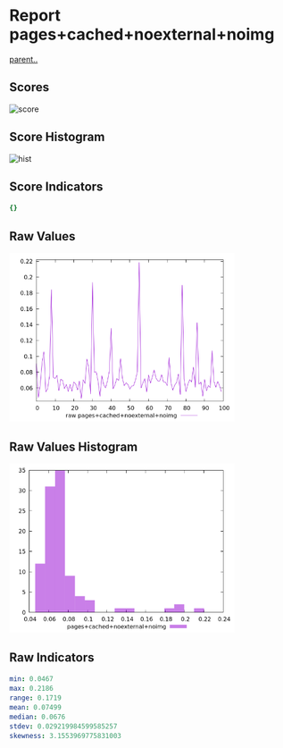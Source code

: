 # Report pages+cached+noexternal+noimg

[parent..](./..)  


## Scores

![score](./score.png)  

## Score Histogram

![hist](./hist.png)  

## Score Indicators

```yaml
{}

```

## Raw Values

![raw](./raw.png)  

## Raw Values Histogram

![raw hist](./raw_hist.png)  

## Raw Indicators

```yaml
min: 0.0467
max: 0.2186
range: 0.1719
mean: 0.07499
median: 0.0676
stdev: 0.029219984599585257
skewness: 3.1553969775831003

```

<style>
  img {
    max-width: 80%;
  }
</style>
      
